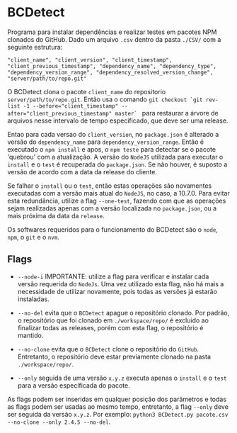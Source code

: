 # BCDetect

Programa para instalar dependências e realizar testes em pacotes NPM clonados do GitHub. Dado um arquivo ```.csv``` dentro da pasta ```./CSV/``` com a seguinte estrutura:

```
"client_name", "client_version", "client_timestamp", "client_previous_timestamp", "dependency_name", "dependency_type", "dependency_version_range", "dependency_resolved_version_change", "server/path/to/repo.git"
```

O BCDetect clona o pacote ```client_name``` do repositorio ```server/path/to/repo.git```. Então usa o comando ```git checkout `git rev-list -1 --before="client_timestamp" --after="client_previous_timestamp" master` ``` para restaurar a árvore de arquivos nesse intervalo de tempo especificado, que deve ser uma release.

Entao para cada versao do ```client_version```, no ```package.json``` é alterado a versão do  ```dependency_name``` para ```dependency_version_range```. Então é executado o ```npm install``` e apos, o ```npm teste``` para detectar se o pacote 'quebrou' com a atualização. A versão do ```NodeJS``` utilizada para executar o ```install``` e o ```test``` é recuperada do ```package.json```. Se não houver, é suposto a versão de acordo com a data da release do cliente.

Se falhar o ```install``` ou o ```test```, então estas operações são novamentes executadas com a versão mais atual do ```NodeJS```, no caso, a 10.7.0. Para evitar esta redundância, utilize a flag ```--one-test```, fazendo com que as operações sejam realizadas apenas com a versão localizada no ```package.json```, ou a mais próxima da data da ```release```.

Os softwares requeridos para o funcionamento do BCDetect são o ```node```, ```npm```, o ```git``` e o ```nvm```.

## Flags

- ```--node-i``` IMPORTANTE: utilize a flag  para verificar e instalar cada versão requerida do ```NodeJs```. Uma vez utilizado esta flag, não há mais a necessidade de utilizar novamente, pois todas as versões já estarão instaladas.

- ```--no-del``` evita que o ```BCDetect``` apague o repositório clonado. Por padrão, o repositório que foi clonado em ```./workspace/repo/``` é excluido ao finalizar todas as releases, porém com esta flag, o repositório é mantido.

- ```--no-clone``` evita que o ```BCDetect``` clone o repositório do ```GitHub```. Entretanto, o repositório deve estar previamente clonado na pasta ```./workspace/repo/```.

- ```--only``` seguida de uma versão ```x.y.z``` executa apenas o ```install``` e o ```test``` para a versão específicada do pacote.

As flags podem ser inseridas em qualquer posição dos parâmetros e todas as flags podem ser usadas ao mesmo tempo, entretanto, a flag ```--only``` deve ser seguida da versão ```x.y.z```. Por exemplo: ```python3 BCDetect.py pacote.csv --no-clone --only 2.4.5 --no-del```.